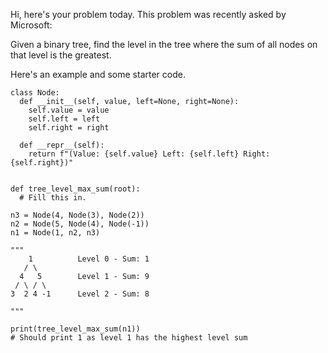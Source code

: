Hi, here's your problem today. This problem was recently asked by Microsoft:

Given a binary tree, find the level in the tree where the sum of all nodes on that level is the greatest.

Here's an example and some starter code.
```
class Node:
  def __init__(self, value, left=None, right=None):
    self.value = value
    self.left = left
    self.right = right

  def __repr__(self):
    return f"(Value: {self.value} Left: {self.left} Right: {self.right})"


def tree_level_max_sum(root):
  # Fill this in.

n3 = Node(4, Node(3), Node(2))
n2 = Node(5, Node(4), Node(-1))
n1 = Node(1, n2, n3)

"""
    1          Level 0 - Sum: 1
   / \
  4   5        Level 1 - Sum: 9 
 / \ / \
3  2 4 -1      Level 2 - Sum: 8

"""

print(tree_level_max_sum(n1))
# Should print 1 as level 1 has the highest level sum
```
